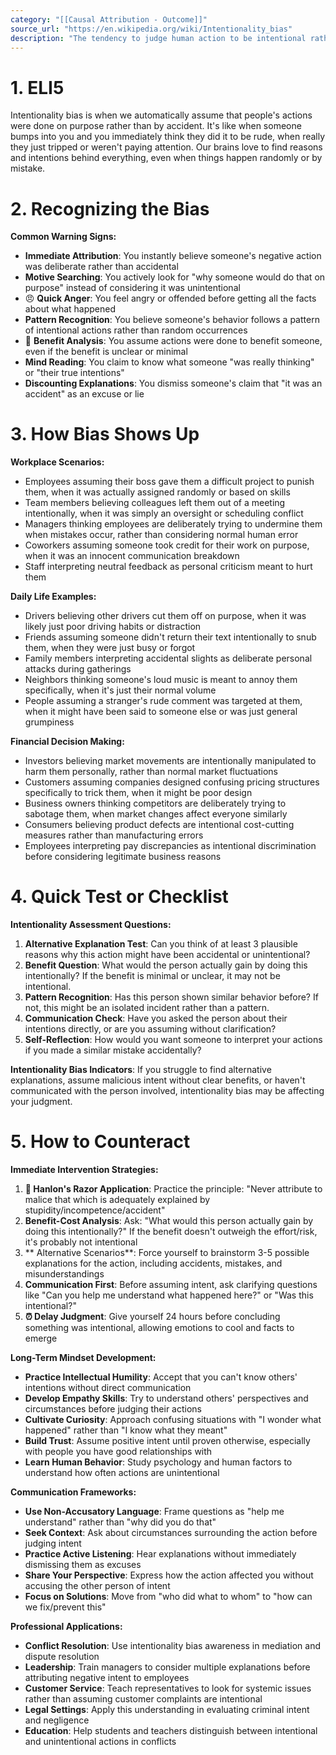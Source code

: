 ```yaml
---
category: "[[Causal Attribution - Outcome]]"
source_url: "https://en.wikipedia.org/wiki/Intentionality_bias"
description: "The tendency to judge human action to be intentional rather than accidental"
---
```


# 1. ELI5

Intentionality bias is when we automatically assume that people's actions were done on purpose rather than by accident. It's like when someone bumps into you and you immediately think they did it to be rude, when really they just tripped or weren't paying attention. Our brains love to find reasons and intentions behind everything, even when things happen randomly or by mistake.

# 2. Recognizing the Bias

**Common Warning Signs:**

- **Immediate Attribution**: You instantly believe someone's negative action was deliberate rather than accidental
- **Motive Searching**: You actively look for "why someone would do that on purpose" instead of considering it was unintentional
- 😠 **Quick Anger**: You feel angry or offended before getting all the facts about what happened
- **Pattern Recognition**: You believe someone's behavior follows a pattern of intentional actions rather than random occurrences
- 🤔 **Benefit Analysis**: You assume actions were done to benefit someone, even if the benefit is unclear or minimal
- **Mind Reading**: You claim to know what someone "was really thinking" or "their true intentions"
- **Discounting Explanations**: You dismiss someone's claim that "it was an accident" as an excuse or lie

# 3. How Bias Shows Up

**Workplace Scenarios:**
- Employees assuming their boss gave them a difficult project to punish them, when it was actually assigned randomly or based on skills
- Team members believing colleagues left them out of a meeting intentionally, when it was simply an oversight or scheduling conflict
- Managers thinking employees are deliberately trying to undermine them when mistakes occur, rather than considering normal human error
- Coworkers assuming someone took credit for their work on purpose, when it was an innocent communication breakdown
- Staff interpreting neutral feedback as personal criticism meant to hurt them

**Daily Life Examples:**
- Drivers believing other drivers cut them off on purpose, when it was likely just poor driving habits or distraction
- Friends assuming someone didn't return their text intentionally to snub them, when they were just busy or forgot
- Family members interpreting accidental slights as deliberate personal attacks during gatherings
- Neighbors thinking someone's loud music is meant to annoy them specifically, when it's just their normal volume
- People assuming a stranger's rude comment was targeted at them, when it might have been said to someone else or was just general grumpiness

**Financial Decision Making:**
- Investors believing market movements are intentionally manipulated to harm them personally, rather than normal market fluctuations
- Customers assuming companies designed confusing pricing structures specifically to trick them, when it might be poor design
- Business owners thinking competitors are deliberately trying to sabotage them, when market changes affect everyone similarly
- Consumers believing product defects are intentional cost-cutting measures rather than manufacturing errors
- Employees interpreting pay discrepancies as intentional discrimination before considering legitimate business reasons

# 4. Quick Test or Checklist

**Intentionality Assessment Questions:**

1. **Alternative Explanation Test**: Can you think of at least 3 plausible reasons why this action might have been accidental or unintentional?
2. **Benefit Question**: What would the person actually gain by doing this intentionally? If the benefit is minimal or unclear, it may not be intentional.
3. **Pattern Recognition**: Has this person shown similar behavior before? If not, this might be an isolated incident rather than a pattern.
4. **Communication Check**: Have you asked the person about their intentions directly, or are you assuming without clarification?
5. **Self-Reflection**: How would you want someone to interpret your actions if you made a similar mistake accidentally?

**Intentionality Bias Indicators**: If you struggle to find alternative explanations, assume malicious intent without clear benefits, or haven't communicated with the person involved, intentionality bias may be affecting your judgment.

# 5. How to Counteract

**Immediate Intervention Strategies:**

1. **🤔 Hanlon's Razor Application**: Practice the principle: "Never attribute to malice that which is adequately explained by stupidity/incompetence/accident"
2. **Benefit-Cost Analysis**: Ask: "What would this person actually gain by doing this intentionally?" If the benefit doesn't outweigh the effort/risk, it's probably not intentional
3. ** Alternative Scenarios**: Force yourself to brainstorm 3-5 possible explanations for the action, including accidents, mistakes, and misunderstandings
4. **Communication First**: Before assuming intent, ask clarifying questions like "Can you help me understand what happened here?" or "Was this intentional?"
5. **⏰ Delay Judgment**: Give yourself 24 hours before concluding something was intentional, allowing emotions to cool and facts to emerge

**Long-Term Mindset Development:**

- **Practice Intellectual Humility**: Accept that you can't know others' intentions without direct communication
- **Develop Empathy Skills**: Try to understand others' perspectives and circumstances before judging their actions
- **Cultivate Curiosity**: Approach confusing situations with "I wonder what happened" rather than "I know what they meant"
- **Build Trust**: Assume positive intent until proven otherwise, especially with people you have good relationships with
- **Learn Human Behavior**: Study psychology and human factors to understand how often actions are unintentional

**Communication Frameworks:**

- **Use Non-Accusatory Language**: Frame questions as "help me understand" rather than "why did you do that"
- **Seek Context**: Ask about circumstances surrounding the action before judging intent
- **Practice Active Listening**: Hear explanations without immediately dismissing them as excuses
- **Share Your Perspective**: Express how the action affected you without accusing the other person of intent
- **Focus on Solutions**: Move from "who did what to whom" to "how can we fix/prevent this"

**Professional Applications:**

- **Conflict Resolution**: Use intentionality bias awareness in mediation and dispute resolution
- **Leadership**: Train managers to consider multiple explanations before attributing negative intent to employees
- **Customer Service**: Teach representatives to look for systemic issues rather than assuming customer complaints are intentional
- **Legal Settings**: Apply this understanding in evaluating criminal intent and negligence
- **Education**: Help students and teachers distinguish between intentional and unintentional actions in conflicts

